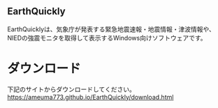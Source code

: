 ## EarthQuickly
EarthQuicklyは、気象庁が発表する緊急地震速報・地震情報・津波情報や、
NIEDの強震モニタを取得して表示するWindows向けソフトウェアです。

# ダウンロード
下記のサイトからダウンロードしてください。
https://ameuma773.github.io/EarthQuickly/download.html
